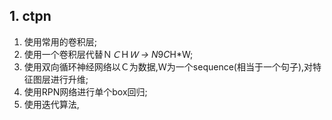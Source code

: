 ## 1. ctpn
1. 使用常用的卷积层;  
2. 使用一个卷积层代替Ｎ*Ｃ*Ｈ*Ｗ -> N*9*C*H*W;  
3. 使用双向循环神经网络以Ｃ为数据,Ｗ为一个sequence(相当于一个句子),对特征图层进行升维;  
4. 使用RPN网络进行单个box回归;  
5. 使用迭代算法,
